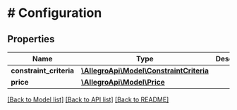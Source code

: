 # # Configuration

## Properties

Name | Type | Description | Notes
------------ | ------------- | ------------- | -------------
**constraint_criteria** | [**\AllegroApi\Model\ConstraintCriteria**](ConstraintCriteria.md) |  | [optional]
**price** | [**\AllegroApi\Model\Price**](Price.md) |  | [optional]

[[Back to Model list]](../../README.md#models) [[Back to API list]](../../README.md#endpoints) [[Back to README]](../../README.md)
